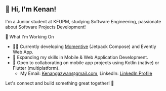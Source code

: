 ## 👋 Hi, I'm Kenan!

I'm a Junior student at KFUPM, studying Software Engineering, passionate about Software Projects Development!

🍵 What I'm Working On
- 🧑‍💻 Currently developing [Momentive](https://github.com/KenanKaddoura/momentive-v1-jetpack-compose) (Jetpack Compose) and Evently Web App.
- 🚀 Expanding my skills in Mobile & Web Application Development.
- 🤝 Open to collaborating on mobile app projects using Kotlin (native) or Flutter (multiplatform).
  - My Email: Kenangazwan@gmail.com, LinkedIn: [LinkedIn Profile](https://www.linkedin.com/in/kenan-kaddoura-21b438256)

Let's connect and build something great together! 🚀




<!--
**KenanKaddoura/KenanKaddoura** is a ✨ _special_ ✨ repository because its `README.md` (this file) appears on your GitHub profile.

Here are some ideas to get you started:

- 🔭 I’m currently working on ...
- 🌱 I’m currently learning ...
- 👯 I’m looking to collaborate on ...
- 🤔 I’m looking for help with ...
- 💬 Ask me about ...
- 📫 How to reach me: ...
- 😄 Pronouns: ...
- ⚡ Fun fact: ...
-->
